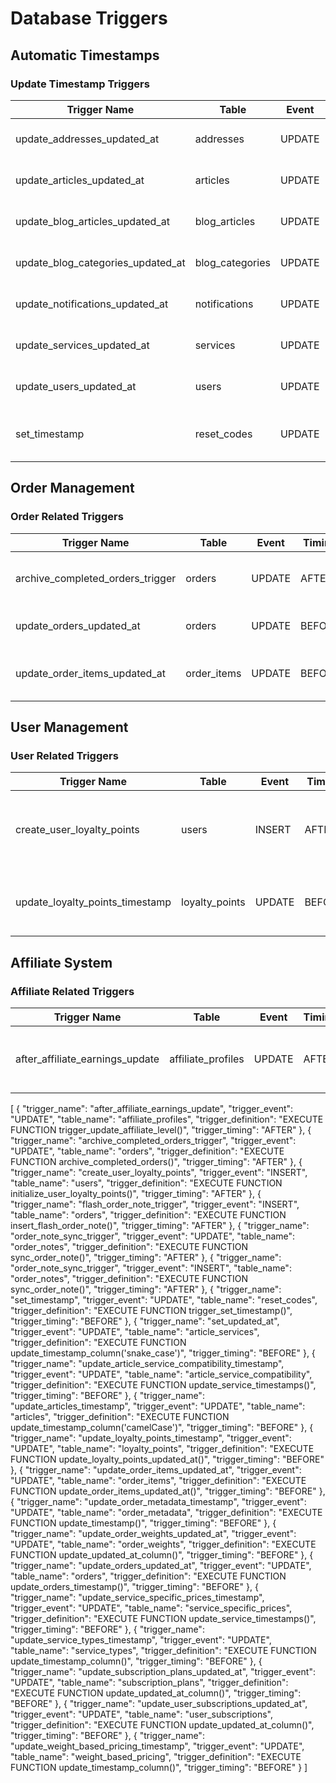 # Database Triggers

## Automatic Timestamps
### Update Timestamp Triggers
| Trigger Name | Table | Event | Timing | Description |
|-------------|--------|-------|---------|-------------|
| update_addresses_updated_at | addresses | UPDATE | BEFORE | Met à jour le timestamp de modification |
| update_articles_updated_at | articles | UPDATE | BEFORE | Met à jour le timestamp de modification |
| update_blog_articles_updated_at | blog_articles | UPDATE | BEFORE | Met à jour le timestamp de modification |
| update_blog_categories_updated_at | blog_categories | UPDATE | BEFORE | Met à jour le timestamp de modification |
| update_notifications_updated_at | notifications | UPDATE | BEFORE | Met à jour le timestamp de modification |
| update_services_updated_at | services | UPDATE | BEFORE | Met à jour le timestamp de modification |
| update_users_updated_at | users | UPDATE | BEFORE | Met à jour le timestamp de modification |
| set_timestamp | reset_codes | UPDATE | BEFORE | Met à jour le timestamp des codes de réinitialisation |

## Order Management
### Order Related Triggers
| Trigger Name | Table | Event | Timing | Description |
|-------------|--------|-------|---------|-------------|
| archive_completed_orders_trigger | orders | UPDATE | AFTER | Archive automatiquement les commandes terminées |
| update_orders_updated_at | orders | UPDATE | BEFORE | Met à jour le timestamp des commandes |
| update_order_items_updated_at | order_items | UPDATE | BEFORE | Met à jour le timestamp des articles commandés |

## User Management
### User Related Triggers
| Trigger Name | Table | Event | Timing | Description |
|-------------|--------|-------|---------|-------------|
| create_user_loyalty_points | users | INSERT | AFTER | Initialise les points de fidélité pour les nouveaux utilisateurs |
| update_loyalty_points_timestamp | loyalty_points | UPDATE | BEFORE | Met à jour le timestamp des points de fidélité |

## Affiliate System
### Affiliate Related Triggers
| Trigger Name | Table | Event | Timing | Description |
|-------------|--------|-------|---------|-------------|
| after_affiliate_earnings_update | affiliate_profiles | UPDATE | AFTER | Met à jour le niveau d'affilié basé sur les gains |



[
  {
    "trigger_name": "after_affiliate_earnings_update",
    "trigger_event": "UPDATE",
    "table_name": "affiliate_profiles",
    "trigger_definition": "EXECUTE FUNCTION trigger_update_affiliate_level()",
    "trigger_timing": "AFTER"
  },
  {
    "trigger_name": "archive_completed_orders_trigger",
    "trigger_event": "UPDATE",
    "table_name": "orders",
    "trigger_definition": "EXECUTE FUNCTION archive_completed_orders()",
    "trigger_timing": "AFTER"
  },
  {
    "trigger_name": "create_user_loyalty_points",
    "trigger_event": "INSERT",
    "table_name": "users",
    "trigger_definition": "EXECUTE FUNCTION initialize_user_loyalty_points()",
    "trigger_timing": "AFTER"
  },
  {
    "trigger_name": "flash_order_note_trigger",
    "trigger_event": "INSERT",
    "table_name": "orders",
    "trigger_definition": "EXECUTE FUNCTION insert_flash_order_note()",
    "trigger_timing": "AFTER"
  },
  {
    "trigger_name": "order_note_sync_trigger",
    "trigger_event": "UPDATE",
    "table_name": "order_notes",
    "trigger_definition": "EXECUTE FUNCTION sync_order_note()",
    "trigger_timing": "AFTER"
  },
  {
    "trigger_name": "order_note_sync_trigger",
    "trigger_event": "INSERT",
    "table_name": "order_notes",
    "trigger_definition": "EXECUTE FUNCTION sync_order_note()",
    "trigger_timing": "AFTER"
  },
  {
    "trigger_name": "set_timestamp",
    "trigger_event": "UPDATE",
    "table_name": "reset_codes",
    "trigger_definition": "EXECUTE FUNCTION trigger_set_timestamp()",
    "trigger_timing": "BEFORE"
  },
  {
    "trigger_name": "set_updated_at",
    "trigger_event": "UPDATE",
    "table_name": "article_services",
    "trigger_definition": "EXECUTE FUNCTION update_timestamp_column('snake_case')",
    "trigger_timing": "BEFORE"
  },
  {
    "trigger_name": "update_article_service_compatibility_timestamp",
    "trigger_event": "UPDATE",
    "table_name": "article_service_compatibility",
    "trigger_definition": "EXECUTE FUNCTION update_service_timestamps()",
    "trigger_timing": "BEFORE"
  },
  {
    "trigger_name": "update_articles_timestamp",
    "trigger_event": "UPDATE",
    "table_name": "articles",
    "trigger_definition": "EXECUTE FUNCTION update_timestamp_column('camelCase')",
    "trigger_timing": "BEFORE"
  },
  {
    "trigger_name": "update_loyalty_points_timestamp",
    "trigger_event": "UPDATE",
    "table_name": "loyalty_points",
    "trigger_definition": "EXECUTE FUNCTION update_loyalty_points_updated_at()",
    "trigger_timing": "BEFORE"
  },
  {
    "trigger_name": "update_order_items_updated_at",
    "trigger_event": "UPDATE",
    "table_name": "order_items",
    "trigger_definition": "EXECUTE FUNCTION update_order_items_updated_at()",
    "trigger_timing": "BEFORE"
  },
  {
    "trigger_name": "update_order_metadata_timestamp",
    "trigger_event": "UPDATE",
    "table_name": "order_metadata",
    "trigger_definition": "EXECUTE FUNCTION update_timestamp()",
    "trigger_timing": "BEFORE"
  },
  {
    "trigger_name": "update_order_weights_updated_at",
    "trigger_event": "UPDATE",
    "table_name": "order_weights",
    "trigger_definition": "EXECUTE FUNCTION update_updated_at_column()",
    "trigger_timing": "BEFORE"
  },
  {
    "trigger_name": "update_orders_updated_at",
    "trigger_event": "UPDATE",
    "table_name": "orders",
    "trigger_definition": "EXECUTE FUNCTION update_orders_timestamp()",
    "trigger_timing": "BEFORE"
  },
  {
    "trigger_name": "update_service_specific_prices_timestamp",
    "trigger_event": "UPDATE",
    "table_name": "service_specific_prices",
    "trigger_definition": "EXECUTE FUNCTION update_service_timestamps()",
    "trigger_timing": "BEFORE"
  },
  {
    "trigger_name": "update_service_types_timestamp",
    "trigger_event": "UPDATE",
    "table_name": "service_types",
    "trigger_definition": "EXECUTE FUNCTION update_timestamp_column()",
    "trigger_timing": "BEFORE"
  },
  {
    "trigger_name": "update_subscription_plans_updated_at",
    "trigger_event": "UPDATE",
    "table_name": "subscription_plans",
    "trigger_definition": "EXECUTE FUNCTION update_updated_at_column()",
    "trigger_timing": "BEFORE"
  },
  {
    "trigger_name": "update_user_subscriptions_updated_at",
    "trigger_event": "UPDATE",
    "table_name": "user_subscriptions",
    "trigger_definition": "EXECUTE FUNCTION update_updated_at_column()",
    "trigger_timing": "BEFORE"
  },
  {
    "trigger_name": "update_weight_based_pricing_timestamp",
    "trigger_event": "UPDATE",
    "table_name": "weight_based_pricing",
    "trigger_definition": "EXECUTE FUNCTION update_timestamp_column()",
    "trigger_timing": "BEFORE"
  }
]
